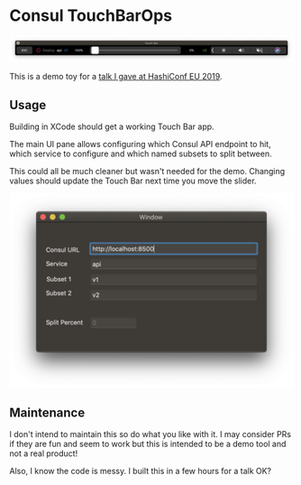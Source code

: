 # Consul TouchBarOps

![Consul TouchBarOps](touchbarops.png?raw=true "Consul TouchBarOps")

This is a demo toy for a [talk I gave at HashiConf EU 2019](https://youtu.be/GXDpeZo78UY?t=1264).

## Usage

Building in XCode should get a working Touch Bar app.

The main UI pane allows configuring which Consul API endpoint to hit, which
service to configure and which named subsets to split between.

This could all be much cleaner but wasn't needed for the demo. Changing values
should update the Touch Bar next time you move the slider.

![Config UI](ui-ss.png?raw=true "Config UI")

## Maintenance

I don't intend to maintain this so do what you like with it. I may consider PRs
if they are fun and seem to work but this is intended to be a demo tool and not
a real product!

Also, I know the code is messy. I built this in a few hours for a talk OK?
